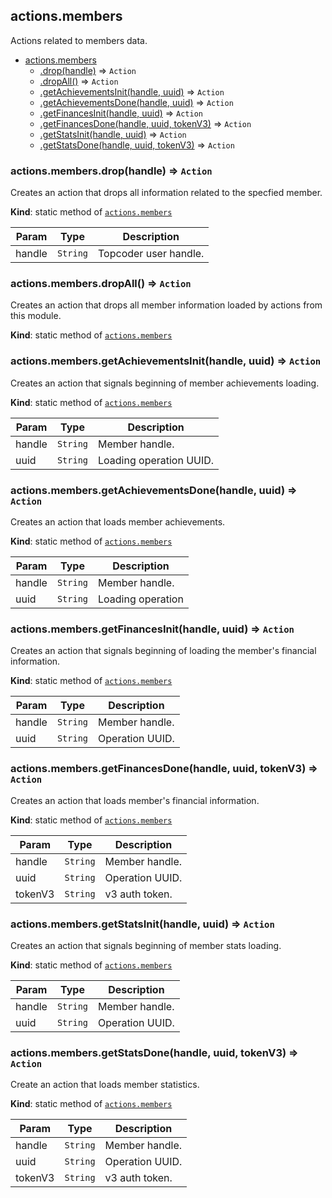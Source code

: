 <a name="module_actions.members"></a>

## actions.members
Actions related to members data.


* [actions.members](#module_actions.members)
    * [.drop(handle)](#module_actions.members.drop) ⇒ <code>Action</code>
    * [.dropAll()](#module_actions.members.dropAll) ⇒ <code>Action</code>
    * [.getAchievementsInit(handle, uuid)](#module_actions.members.getAchievementsInit) ⇒ <code>Action</code>
    * [.getAchievementsDone(handle, uuid)](#module_actions.members.getAchievementsDone) ⇒ <code>Action</code>
    * [.getFinancesInit(handle, uuid)](#module_actions.members.getFinancesInit) ⇒ <code>Action</code>
    * [.getFinancesDone(handle, uuid, tokenV3)](#module_actions.members.getFinancesDone) ⇒ <code>Action</code>
    * [.getStatsInit(handle, uuid)](#module_actions.members.getStatsInit) ⇒ <code>Action</code>
    * [.getStatsDone(handle, uuid, tokenV3)](#module_actions.members.getStatsDone) ⇒ <code>Action</code>

<a name="module_actions.members.drop"></a>

### actions.members.drop(handle) ⇒ <code>Action</code>
Creates an action that drops all information related to the specfied
 member.

**Kind**: static method of [<code>actions.members</code>](#module_actions.members)  

| Param | Type | Description |
| --- | --- | --- |
| handle | <code>String</code> | Topcoder user handle. |

<a name="module_actions.members.dropAll"></a>

### actions.members.dropAll() ⇒ <code>Action</code>
Creates an action that drops all member information loaded by
 actions from this module.

**Kind**: static method of [<code>actions.members</code>](#module_actions.members)  
<a name="module_actions.members.getAchievementsInit"></a>

### actions.members.getAchievementsInit(handle, uuid) ⇒ <code>Action</code>
Creates an action that signals beginning of member achievements
 loading.

**Kind**: static method of [<code>actions.members</code>](#module_actions.members)  

| Param | Type | Description |
| --- | --- | --- |
| handle | <code>String</code> | Member handle. |
| uuid | <code>String</code> | Loading operation UUID. |

<a name="module_actions.members.getAchievementsDone"></a>

### actions.members.getAchievementsDone(handle, uuid) ⇒ <code>Action</code>
Creates an action that loads member achievements.

**Kind**: static method of [<code>actions.members</code>](#module_actions.members)  

| Param | Type | Description |
| --- | --- | --- |
| handle | <code>String</code> | Member handle. |
| uuid | <code>String</code> | Loading operation |

<a name="module_actions.members.getFinancesInit"></a>

### actions.members.getFinancesInit(handle, uuid) ⇒ <code>Action</code>
Creates an action that signals beginning of loading the member's
 financial information.

**Kind**: static method of [<code>actions.members</code>](#module_actions.members)  

| Param | Type | Description |
| --- | --- | --- |
| handle | <code>String</code> | Member handle. |
| uuid | <code>String</code> | Operation UUID. |

<a name="module_actions.members.getFinancesDone"></a>

### actions.members.getFinancesDone(handle, uuid, tokenV3) ⇒ <code>Action</code>
Creates an action that loads member's financial information.

**Kind**: static method of [<code>actions.members</code>](#module_actions.members)  

| Param | Type | Description |
| --- | --- | --- |
| handle | <code>String</code> | Member handle. |
| uuid | <code>String</code> | Operation UUID. |
| tokenV3 | <code>String</code> | v3 auth token. |

<a name="module_actions.members.getStatsInit"></a>

### actions.members.getStatsInit(handle, uuid) ⇒ <code>Action</code>
Creates an action that signals beginning of member stats loading.

**Kind**: static method of [<code>actions.members</code>](#module_actions.members)  

| Param | Type | Description |
| --- | --- | --- |
| handle | <code>String</code> | Member handle. |
| uuid | <code>String</code> | Operation UUID. |

<a name="module_actions.members.getStatsDone"></a>

### actions.members.getStatsDone(handle, uuid, tokenV3) ⇒ <code>Action</code>
Create an action that loads member statistics.

**Kind**: static method of [<code>actions.members</code>](#module_actions.members)  

| Param | Type | Description |
| --- | --- | --- |
| handle | <code>String</code> | Member handle. |
| uuid | <code>String</code> | Operation UUID. |
| tokenV3 | <code>String</code> | v3 auth token. |

